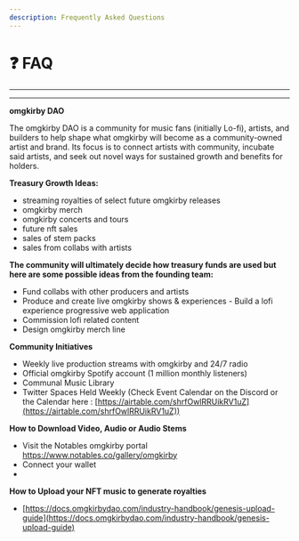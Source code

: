 ```yaml
---
description: Frequently Asked Questions
---
```


# ❓ FAQ

****

****

**omgkirby DAO**&#x20;

The omgkirby DAO is a community for music fans (initially Lo-fi), artists, and builders to help shape what omgkirby will become as a community-owned artist and brand. Its focus is to connect artists with community, incubate said artists, and seek out novel ways for sustained growth and benefits for holders.&#x20;

**Treasury Growth Ideas:**&#x20;

* streaming royalties of select future omgkirby releases&#x20;
* omgkirby merch&#x20;
* omgkirby concerts and tours&#x20;
* future nft sales&#x20;
* sales of stem packs&#x20;
* sales from collabs with artists

**The community will ultimately decide how treasury funds are used but here are some possible ideas from the founding team:**&#x20;

* Fund collabs with other producers and artists&#x20;
* Produce and create live omgkirby shows & experiences - Build a lofi experience progressive web application&#x20;
* Commission lofi related content&#x20;
* Design omgkirby merch line

**Community Initiatives**&#x20;

* Weekly live production streams with omgkirby and 24/7 radio
* Official omgkirby Spotify account (1 million monthly listeners)&#x20;
* Communal Music Library&#x20;
* Twitter Spaces Held Weekly (Check Event Calendar on the Discord or the Calendar here : [https://airtable.com/shrfOwlRRUikRV1uZ](https://airtable.com/shrfOwlRRUikRV1uZ))

**How to Download Video, Audio or Audio Stems**

* Visit the Notables omgkirby portal https://www.notables.co/gallery/omgkirby
* Connect your wallet
*

**How to Upload your NFT music to generate royalties**

* [https://docs.omgkirbydao.com/industry-handbook/genesis-upload-guide](https://docs.omgkirbydao.com/industry-handbook/genesis-upload-guide)
